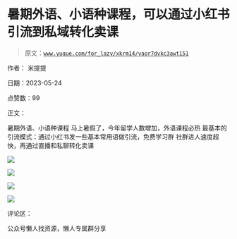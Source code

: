# 暑期外语、小语种课程，可以通过小红书引流到私域转化卖课

> 原文：[`www.yuque.com/for_lazy/xkrm14/yaor7dvkc3awt151`](https://www.yuque.com/for_lazy/xkrm14/yaor7dvkc3awt151)

作者： 米提提

日期：2023-05-24

点赞数：99

正文：

暑期外语、小语种课程 马上暑假了，今年留学人数增加，外语课程必热 最基本的引流模式：通过小红书发一些基本常用语做引流，免费学习群 社群进人速度超快，再通过直播和私聊转化卖课

![](img/409f91ce4a7d55a0948ac55856f7ee01.png)

![](img/c6eb968c99de2ad2b903fc4479c63fad.png)

![](img/90c3424b001df0f76f3607c6a134f155.png)

![](img/045536e7bf13230250a13f6abaf983f1.png)

评论区：

公众号懒人找资源，懒人专属群分享

